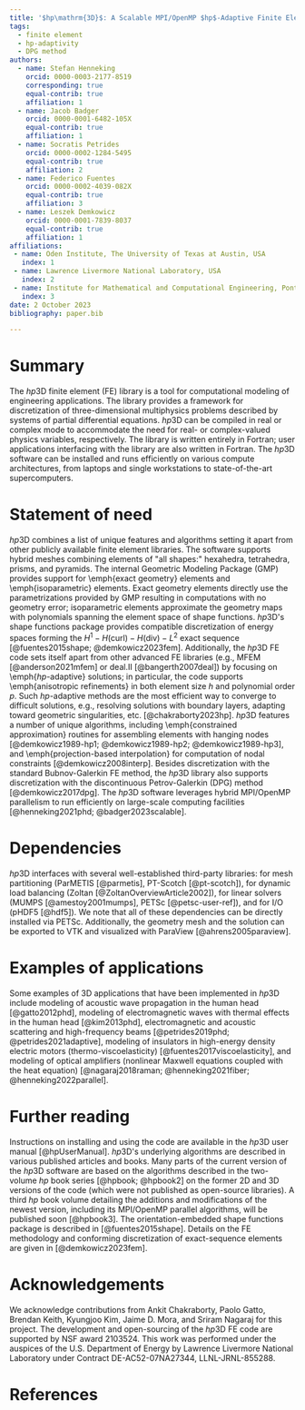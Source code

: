 ```yaml
---
title: '$hp\mathrm{3D}$: A Scalable MPI/OpenMP $hp$-Adaptive Finite Element Software Library for Complex Multiphysics Applications'
tags:
  - finite element
  - hp-adaptivity
  - DPG method
authors:
  - name: Stefan Henneking
    orcid: 0000-0003-2177-8519
    corresponding: true
    equal-contrib: true
    affiliation: 1
  - name: Jacob Badger
    orcid: 0000-0001-6482-105X
    equal-contrib: true
    affiliation: 1
  - name: Socratis Petrides
    orcid: 0000-0002-1284-5495
    equal-contrib: true
    affiliation: 2
  - name: Federico Fuentes
    orcid: 0000-0002-4039-082X
    equal-contrib: true
    affiliation: 3
  - name: Leszek Demkowicz
    orcid: 0000-0001-7839-8037
    equal-contrib: true
    affiliation: 1
affiliations:
 - name: Oden Institute, The University of Texas at Austin, USA
   index: 1
 - name: Lawrence Livermore National Laboratory, USA
   index: 2
 - name: Institute for Mathematical and Computational Engineering, Pontificia Universidad Católica de Chile, Chile
   index: 3
date: 2 October 2023
bibliography: paper.bib

---
```


# Summary

The $hp\mathrm{3D}$ finite element (FE) library is a tool for computational modeling of engineering applications. The library provides a framework for discretization of three-dimensional multiphysics problems described by systems of partial differential equations. $hp\mathrm{3D}$ can be compiled in real or complex mode to accommodate the need for real- or complex-valued physics variables, respectively. The library is written entirely in Fortran; user applications interfacing with the library are also written in Fortran. The $hp\mathrm{3D}$ software can be installed and runs efficiently on various compute architectures, from laptops and single workstations to state-of-the-art supercomputers.

# Statement of need

$hp\mathrm{3D}$ combines a list of unique features and algorithms setting it apart from other publicly available finite element libraries. The software supports hybrid meshes combining elements of "all shapes:" hexahedra, tetrahedra, prisms, and pyramids. The internal Geometric Modeling Package (GMP) provides support for \emph{exact geometry} elements and \emph{isoparametric} elements. Exact geometry elements directly use the parametrizations provided by GMP resulting in computations with no geometry error; isoparametric elements approximate the geometry maps with polynomials spanning the element space of shape functions. $hp\mathrm{3D}$'s shape functions package provides compatible discretization of energy spaces forming the $H^1-H(\text{curl})-H(\text{div})-L^2$ exact sequence [@fuentes2015shape; @demkowicz2023fem]. Additionally, the $hp\mathrm{3D}$ FE code sets itself apart from other advanced FE libraries (e.g., MFEM [@anderson2021mfem] or deal.II [@bangerth2007deal]) by focusing on \emph{$hp$-adaptive} solutions; in particular, the code supports \emph{anisotropic refinements} in both element size $h$ and polynomial order $p$. Such $hp$-adaptive methods are the most efficient way to converge to difficult solutions, e.g., resolving solutions with boundary layers, adapting toward geometric singularities, etc. [@chakraborty2023hp]. $hp\mathrm{3D}$ features a number of unique algorithms, including \emph{constrained approximation} routines for assembling elements with hanging nodes [@demkowicz1989-hp1; @demkowicz1989-hp2; @demkowicz1989-hp3], and \emph{projection-based interpolation} for computation of nodal constraints [@demkowicz2008interp]. Besides discretization with the standard Bubnov-Galerkin FE method, the $hp\mathrm{3D}$ library also supports discretization with the discontinuous Petrov-Galerkin (DPG) method [@demkowicz2017dpg]. The $hp\mathrm{3D}$ software leverages hybrid MPI/OpenMP parallelism to run efficiently on large-scale computing facilities [@henneking2021phd; @badger2023scalable].

# Dependencies

$hp\mathrm{3D}$ interfaces with several well-established third-party libraries: for mesh partitioning (ParMETIS [@parmetis], PT-Scotch [@pt-scotch]), for dynamic load balancing (Zoltan [@ZoltanOverviewArticle2002]), for linear solvers (MUMPS [@amestoy2001mumps], PETSc [@petsc-user-ref]), and for I/O (pHDF5 [@hdf5]). We note that all of these dependencies can be directly installed via PETSc. Additionally, the geometry mesh and the solution can be exported to VTK and visualized with ParaView [@ahrens2005paraview].

# Examples of applications

Some examples of 3D applications that have been implemented in $hp\mathrm{3D}$ include modeling of acoustic wave propagation in the human head [@gatto2012phd], modeling of electromagnetic waves with thermal effects in the human head [@kim2013phd], electromagnetic and acoustic scattering and high-frequency beams [@petrides2019phd; @petrides2021adaptive], modeling of insulators in high-energy density electric motors (thermo-viscoelasticity) [@fuentes2017viscoelasticity], and modeling of optical amplifiers (nonlinear Maxwell equations coupled with the heat equation) [@nagaraj2018raman; @henneking2021fiber; @henneking2022parallel].

# Further reading

Instructions on installing and using the code are available in the $hp\mathrm{3D}$ user manual [@hpUserManual]. $hp\mathrm{3D}$'s underlying algorithms are described in various published articles and books. Many parts of the current version of the $hp\mathrm{3D}$ software are based on the algorithms described in the two-volume $hp$ book series [@hpbook; @hpbook2] on the former 2D and 3D versions of the code (which were not published as open-source libraries). A third $hp$ book volume detailing the additions and modifications of the newest version, including its MPI/OpenMP parallel algorithms, will be published soon [@hpbook3]. The orientation-embedded shape functions package is described in [@fuentes2015shape]. Details on the FE methodology and conforming discretization of exact-sequence elements are given in [@demkowicz2023fem].

# Acknowledgements

We acknowledge contributions from Ankit Chakraborty, Paolo Gatto, Brendan Keith, Kyungjoo Kim, Jaime D. Mora, and Sriram Nagaraj for this project. The development and open-sourcing of the $hp\mathrm{3D}$ FE code are supported by NSF award 2103524. This work was performed under the auspices of the U.S. Department of Energy by Lawrence Livermore National Laboratory under Contract DE-AC52-07NA27344, LLNL-JRNL-855288.

# References

